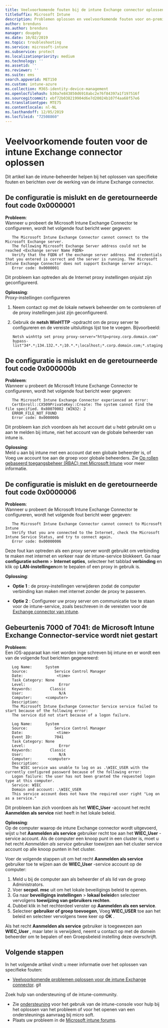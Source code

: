 ```yaml
---
title: Veelvoorkomende fouten bij de intune Exchange connector oplossen
titleSuffix: Microsoft Intune
description: Problemen oplossen en veelvoorkomende fouten voor on-premises Microsoft Intune Exchange Connector oplossen
author: brenduns
ms.author: brenduns
manager: dougeby
ms.date: 10/02/2019
ms.topic: troubleshooting
ms.service: microsoft-intune
ms.subservice: protect
ms.localizationpriority: medium
ms.technology: ''
ms.assetid: ''
ms.reviewer: ''
ms.suite: ems
search.appverid: MET150
ms.custom: intune-azure
ms.collection: M365-identity-device-management
ms.openlocfilehash: b30a7e843850d6918abc2e76f84397a1f197516f
ms.sourcegitcommit: ebf72b038219904d6e7d20024b107f4aa68f57e6
ms.translationtype: MTE75
ms.contentlocale: nl-NL
ms.lasthandoff: 12/05/2019
ms.locfileid: "72508860"
---
```

# <a name="resolve-common-errors-for-the-intune-exchange-connector"></a>Veelvoorkomende fouten voor de intune Exchange connector oplossen

Dit artikel kan de intune-beheerder helpen bij het oplossen van specifieke fouten en berichten over de werking van de intune Exchange connector.  

## <a name="configuration-failed-and-returned-error-code-0x0000001"></a>De configuratie is mislukt en de geretourneerde fout code 0x0000001

**Probleem**:  
Wanneer u probeert de Microsoft Intune Exchange Connector te configureren, wordt het volgende fout bericht weer gegeven:

```
   The Microsoft Intune Exchange Connector cannot connect to the Microsoft Exchange server.  
   The following Microsoft Exchange Server address could not be reached <Exchange server Name FQDN>  
   Verify that the FQDN of the exchange server address and credentials that you entered is correct and the server is running. The Microsoft Intune Exchange Connector does not support Exchange server arrays.  
   Error code: 0x0000001  
```

Dit probleem kan optreden als de Internet proxy instellingen onjuist zijn geconfigureerd.

**Oplossing**:  
Proxy-instellingen configureren
1. Neem contact op met de lokale netwerk beheerder om te controleren of de proxy instellingen juist zijn geconfigureerd. 
2. Gebruik de **netsh WinHTTP** -opdracht om de proxy server te configureren en de vereiste uitsluitings lijst toe te voegen. Bijvoorbeeld:  

   ```
   Netsh winhttp set proxy proxy-server="http=proxy.corp.domain.com" bypass-list"34*.*;134.132.*.*;10.*.*;localhost;*.corp.domain.com;*.staging.domain.com"
   ```

## <a name="configuration-failed-and-returned-error-code-0x000000b"></a>De configuratie is mislukt en de geretourneerde fout code 0x000000b   

**Probleem**:  
Wanneer u probeert de Microsoft Intune Exchange Connector te configureren, wordt het volgende fout bericht weer gegeven:  

```
   The Microsoft Intune Exchange Connector experienced an error:  
   CertEnroll::CX509PrivateKey::Create: The system cannot find the file specified. 0x80070002 (WIN32: 2  
   ERROR_FILE_NOT_FOUND  
   Error code: 0x000000b  
```
Dit probleem kan zich voordoen als het account dat u hebt gebruikt om u aan te melden bij intune, niet het account van de globale beheerder van intune is.

**Oplossing**:  
Meld u aan bij intune met een account dat een globale beheerder is, of Voeg uw account toe aan de groep voor globale beheerders. Zie [Op rollen gebaseerd toegangsbeheer (RBAC) met Microsoft Intune](../fundamentals/role-based-access-control.md) voor meer informatie.

## <a name="configuration-failed-and-returned-error-code-0x0000006"></a>De configuratie is mislukt en de geretourneerde fout code 0x0000006

**Probleem**:  
Wanneer u probeert de Microsoft Intune Exchange Connector te configureren, wordt het volgende fout bericht weer gegeven:  

```  
   The Microsoft Intune Exchange Connector cannot connect to Microsoft Intune  
   Verify that you are connected to the Internet, check the Microsoft Intune Service Status, and try to connect again.  
   Error code: 0x00000006  
```  
Deze fout kan optreden als een proxy server wordt gebruikt om verbinding te maken met internet en verkeer naar de intune-service blokkeert. Ga naar **configuratie scherm** > **Internet opties**, selecteer het tabblad **verbinding** en klik op **LAN-instellingen**om te bepalen of een proxy in gebruik is.

**Oplossing**:  

- **Optie 1** : de proxy-instellingen verwijderen zodat de computer verbinding kan maken met internet zonder de proxy te passeren.  

- **Optie 2** : Configureer uw proxy server om communicatie toe te staan voor de intune-service, zoals beschreven in de vereisten voor de [Exchange connector van intune](exchange-connector-install.md#intune-exchange-connector-requirements).



## <a name="event-7000-or-7041-microsoft-intune-exchange-connector-service-wont-start"></a>Gebeurtenis 7000 of 7041: de Microsoft Intune Exchange Connector-service wordt niet gestart

**Probleem**:  
Een iOS-apparaat kan niet worden inge schreven bij intune en er wordt een van de volgende fout berichten gegenereerd:  

```  
   Log Name:      System
   Source:            Service Control Manager
   Date:               <time>
   Task Category: None
   Level:               Error
   Keywords:        Classic
   User:                N/A
   Computer:      <computer>
   Description:
   The Microsoft Intune Exchange Connector Service service failed to start because of the following error:  
   The service did not start because of a logon failure.
```  

```  
   Log Name:      System
   Source:            Service Control Manager
   Date:               <time>
   Event ID:          7041
   Task Category: None
   Level:               Error   
   Keywords:        Classic
   User:                N/A
   Computer:       <computer>
   Description:
   The WIEC service was unable to log on as .\WIEC_USER with the currently configured password because of the following error:
   Logon failure: the user has not been granted the requested logon type at this computer.
   Service: WIEC
   Domain and account: .\WIEC_USER
   This service account does not have the required user right "Log on as a service."  
```
Dit probleem kan zich voordoen als het **WIEC_User** -account het recht **Aanmelden als service** niet heeft in het lokale beleid.

**Oplossing**:  
Op de computer waarop de intune Exchange connector wordt uitgevoerd, wijst u het **Aanmelden als service** gebruiker recht toe aan het **WIEC_User** -service account. Als de computer een knoop punt in een cluster is, moet u het recht *Aanmelden als service* gebruiker toewijzen aan het cluster service account op alle knoop punten in het cluster.  

Voer de volgende stappen uit om het recht **Aanmelden als service** gebruiker toe te wijzen aan de **WIEC_User** -service account op de computer:

1. Meld u bij de computer aan als beheerder of als lid van de groep Administrators.
2. Voer **secpol. msc** uit om het lokale beveiligings beleid te openen.
3. Ga naar **beveiligings instellingen** > **lokaal beleid**en selecteer vervolgens **toewijzing van gebruikers rechten**.
4. Dubbel klik in het rechterdeel venster op **Aanmelden als een service**.
5. Selecteer **gebruiker of groep toevoegen**, Voeg **WIEC_USER** toe aan het beleid en selecteer vervolgens twee keer op **OK** .

Als het recht **Aanmelden als service** gebruiker is toegewezen aan **WIEC_User** , maar later is verwijderd, neemt u contact op met de domein beheerder om te bepalen of een Groepsbeleid instelling deze overschrijft.  

## <a name="next-steps"></a>Volgende stappen  

In het volgende artikel vindt u meer informatie over het oplossen van specifieke fouten:
- [Veelvoorkomende problemen oplossen voor de intune Exchange connector](troubleshoot-exchange-connector-common-problems.md). git 

Zoek hulp van ondersteuning of de intune-community.
- Zie [ondersteuning](../fundamentals/get-support.md) voor het gebruik van de intune-console voor hulp bij het oplossen van het probleem of voor het openen van een ondersteunings aanvraag bij micro soft. 
- Plaats uw probleem in de [Microsoft intune forums](https://social.technet.microsoft.com/Forums/en-US/home?forum=microsoftintuneprod).  

